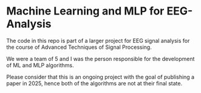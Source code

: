 # Machine Learning and MLP for EEG-Analysis
The code in this repo is part of a larger project for EEG signal analysis for the course of Advanced Techniques of Signal Processing.

We were a team of 5 and I was the person responsible for the development of ML and MLP algorithms. 

Please consider that this is an ongoing project with the goal of publishing a paper in 2025, hence both of the algorithms are not at their final state.
